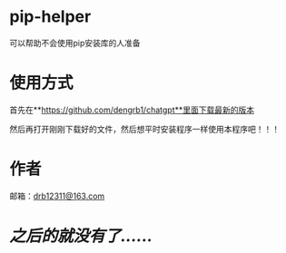 # pip-helper
可以帮助不会使用pip安装库的人准备

# 使用方式
首先在**https://github.com/dengrb1/chatgpt**里面下载最新的版本

然后再打开刚刚下载好的文件，然后想平时安装程序一样使用本程序吧！！！

# 作者
邮箱：drb12311@163.com

# **_之后的就没有了......_**